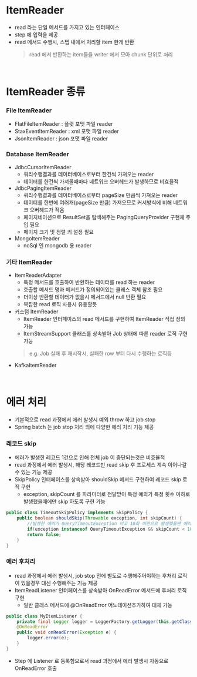 # ItemReader
* read 라는 단일 메서드를 가지고 있는 인터페이스
* step 에 입력을 제공
* read 메서드 수행시, 스텝 내에서 처리할 item 한개 반환
	> read 에서 반환하는 item들을 writer 에서 모아 chunk 단위로 처리

<br>

# ItemReader 종류
### File ItemReader
* FlatFileItemReader : 플랫 포맷 파일 reader
* StaxEventItemReader : xml 포맷 파일 reader
* JsonItemReader : json 포맷 파일 reader

### Database ItemReader
* JdbcCursorItemReader
	* 쿼리수행결과를 데이터베이스로부터 한건씩 가져오는 reader
	* 데이터를 한건씩 가져올때마다 네트워크 오버헤드가 발생하므로 비효율적
* JdbcPagingItemReader
	* 쿼리수행결과를 데이터베이스로부터 pageSize 만큼씩 가져오는 reader
	* 데이터를 한번에 여러개(pageSize 만큼) 가져오므로 커서방식에 비해 네트워크 오버헤드가 적음
	* 페이지네이션으로 ResultSet을 탐색해주는 PagingQueryProvider 구현체 주입 필요
	* 페이지 크기 및 정렬 키 설정 필요
* MongoItemReader
	* noSql 인 mongodb 용 reader

### 기타 ItemReader
* ItemReaderAdapter
	* 특정 메서드를 호출하여 반환하는 데이터를 read 하는 reader
	* 호출할 메서드 명과 메서드가 정의되어있는 클래스 객체 참조 필요
	* 더이상 반환할 데이터가 없을시 메서드에서 null 반환 필요 
	* 복잡한 read 로직 사용시 유용할듯
* 커스텀 ItemReader
	* ItemReader 인터페이스의 read 메서드를 구현하여 ItemReader 직접 정의 가능
	* ItemStreamSupport 클래스를 상속받아 Job 상태에 따른 reader 로직 구현 가능
	> e.g. Job 실패 후 재시작시, 실패한 row 부터 다시 수행하는 로직등
* KafkaItemReader

<br>

# 에러 처리
* 기본적으로 read 과정에서 에러 발생시 예외 throw 하고 job stop
* Spring batch 는 job stop 처리 외에 다양한 에러 처리 기능 제공

### 레코드 skip
* 에러가 발생한 레코드 1건으로 인해 전체 job 이 중단되는것은 비효율적
* read 과정에서 에러 발생시, 해당 레코드만 read skip 후 프로세스 계속 이어나갈 수 있는 기능 제공
* SkipPolicy 인터페이스를 상속받아 shouldSkip 메서드 구현하여 레코드 skip 로직 구현
	* exception, skipCount 를 파라미터로 전달받아 특정 예외가 특정 횟수 이하로 발생했을때에만 skip 하도록 구현 가능
```java
public class TimeoutSkipPolicy implements SkipPolicy {
	public boolean shouldSkip(Throwable exception, int skipCount) {
		//발생한 에러가 QueryTimeoutException 이고 10회 미만으로 발생했을땐 에러 무시
		if(exception instanceof QueryTimeoutException && skipCount < 10) return true;
		return false;
	}
}
``` 

### 에러 후처리
* read 과정에서 에러 발생시, job stop 전에 별도로 수행해주어야하는 후처리 로직이 있을경우 대신 수행해주는 기능 제공
* ItemReadListener 인터페이스를 상속받아 OnReadError 메서드에 후처리 로직 구현
	* 일반 클래스 메서드에 @OnReadError 어노테이션추가하여 대체 가능
```java
public class MyItemListener {
	private final Logger logger = LoggerFactory.getLogger(this.getClass());
	@OnReadError
	public void onReadError(Exception e) {
		logger.error(e);
	}
}
```
* Step 에 Listener 로 등록함으로서 read 과정에서 에러 발생시 자동으로 OnReadError 호출
